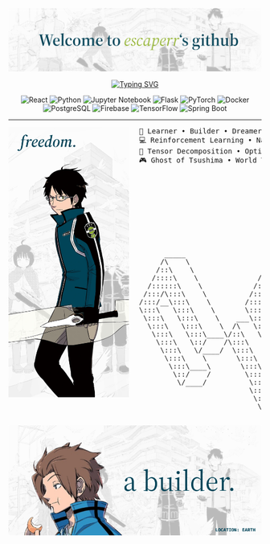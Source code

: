 <!-- Header banner -->
<p align="center">
  <img src="Frame 16.png" alt="escaperr">
</p>

<!-- Typing SVG title -->
<p align="center">
  <a href="https://git.io/typing-svg">
    <img src="https://readme-typing-svg.demolab.com?font=Noto+Serif+Japanese&duration=4000&pause=50&color=014458FF&center=true&vCenter=true&multiline=true&repeat=false&random=false&width=1000&height=70&lines=I+am+escaperr.;+A+Computer+Science+and+AI+enthusiast." alt="Typing SVG" />
  </a>
</p>

<!-- Badge row -->
<div align="center">

  <img src="https://img.shields.io/badge/React-20232A?style=for-the-badge&logo=react&logoColor=61DAFB" alt="React">
  <img src="https://img.shields.io/badge/Python-3776AB?style=for-the-badge&logo=python&logoColor=white" alt="Python">
  <img src="https://img.shields.io/badge/Jupyter-Notebook-F37626?style=for-the-badge&logo=jupyter&logoColor=white" alt="Jupyter Notebook">
  <img src="https://img.shields.io/badge/Flask-000000?style=for-the-badge&logo=flask&logoColor=white" alt="Flask">
  <img src="https://img.shields.io/badge/PyTorch-EE4C2C?style=for-the-badge&logo=pytorch&logoColor=white" alt="PyTorch">
  <img src="https://img.shields.io/badge/Docker-2496ED?style=for-the-badge&logo=docker&logoColor=white" alt="Docker">
  <img src="https://img.shields.io/badge/PostgreSQL-336791?style=for-the-badge&logo=postgresql&logoColor=white" alt="PostgreSQL">
  <img src="https://img.shields.io/badge/Firebase-FFCA28?style=for-the-badge&logo=firebase&logoColor=white" alt="Firebase">
  <img src="https://img.shields.io/badge/TensorFlow-FF6F00?style=for-the-badge&logo=tensorflow&logoColor=white" alt="TensorFlow">
  <img src="https://img.shields.io/badge/Spring_Boot-6DB33F?style=for-the-badge&logo=spring-boot&logoColor=white" alt="Spring Boot">

</div>

---

<!-- Left side content + ASCII block -->
<div align="left">

<img src="Frame 20.png" align="left" width="240" style="margin-right: 20px;" />

<pre>
💼 Learner • Builder • Dreamer  
💻 Reinforcement Learning • Natural Language Processing • Computer Vision  
📖 Tensor Decomposition • Optimization • Probabilistic Graphical Model  
🎮 Ghost of Tsushima • World Trigger • Guitar • Origami  
</pre>

</div>

<!-- Spacer to push next section down -->
<br><br><br><br><br><br><br><br>

<!-- ASCII Art block -->
<pre align="center">
      _____                    _____                    _____                    _____                    _____                    _____                    _____                    _____          
     /\    \                  /\    \                  /\    \                  /\    \                  /\    \                  /\    \                  /\    \                  /\    \         
    /::\    \                /::\    \                /::\    \                /::\    \                /::\    \                /::\    \                /::\    \                /::\    \        
   /::::\    \              /::::\    \              /::::\    \              /::::\    \              /::::\    \              /::::\    \              /::::\    \              /::::\    \       
  /::::::\    \            /::::::\    \            /::::::\    \            /::::::\    \            /::::::\    \            /::::::\    \            /::::::\    \            /::::::\    \      
 /:::/\:::\    \          /:::/\:::\    \          /:::/\:::\    \          /:::/\:::\    \          /:::/\:::\    \          /:::/\:::\    \          /:::/\:::\    \          /:::/\:::\    \     
/:::/__\:::\    \        /:::/__\:::\    \        /:::/  \:::\    \        /:::/__\:::\    \        /:::/__\:::\    \        /:::/__\:::\    \        /:::/__\:::\    \        /:::/__\:::\    \    
\:::\   \:::\    \       \:::\   \:::\    \      /:::/    \:::\    \      /::::\   \:::\    \      /::::\   \:::\    \      /::::\   \:::\    \      /::::\   \:::\    \      /::::\   \:::\    \   
 \:::\   \:::\    \    ___\:::\   \:::\    \    /:::/    / \:::\    \    /::::::\   \:::\    \    /::::::\   \:::\    \    /::::::\   \:::\    \    /::::::\   \:::\    \    /::::::\   \:::\    \  
  \:::\   \:::\    \  /\   \:::\   \:::\    \  /:::/    /   \:::\    \  /:::/\:::\   \:::\    \  /:::/\:::\   \:::\____\  /:::/\:::\   \:::\    \  /:::/\:::\   \:::\____\  /:::/\:::\   \:::\____\ 
   \:::\   \:::\____\/::\   \:::\   \:::\____\/:::/____/     \:::\____\/:::/  \:::\   \:::\____\/:::/  \:::\   \:::|    |/:::/__\:::\   \:::\____\/:::/  \:::\   \:::|    |/:::/  \:::\   \:::|    |
    \:::\   \::/    /\:::\   \:::\   \::/    /\:::\    \      \::/    /\::/    \:::\  /:::/    /\::/    \:::\  /:::|____|\:::\   \:::\   \::/    /\::/   |::::\  /:::|____|\::/   |::::\  /:::|____|
     \:::\   \/____/  \:::\   \:::\   \/____/  \:::\    \      \/____/  \/____/ \:::\/:::/    /  \/_____/\:::\/:::/    /  \:::\   \:::\   \/____/  \/____|:::::\/:::/    /  \/____|:::::\/:::/    / 
      \:::\    \       \:::\   \:::\    \       \:::\    \                       \::::::/    /            \::::::/    /    \:::\   \:::\    \            |:::::::::/    /         |:::::::::/    /  
       \:::\____\       \:::\   \:::\____\       \:::\    \                       \::::/    /              \::::/    /      \:::\   \:::\____\           |::|\::::/    /          |::|\::::/    /   
        \::/    /        \:::\  /:::/    /        \:::\    \                      /:::/    /                \::/____/        \:::\   \::/    /           |::| \::/____/           |::| \::/____/    
         \/____/          \:::\/:::/    /          \:::\    \                    /:::/    /                  ~~               \:::\   \/____/            |::|  ~|                 |::|  ~|          
                          \::::::/    /            \:::\    \                  /:::/    /                                     \:::\    \                |::|   |                 |::|   |          
                           \::::/    /              \:::\____\                /:::/    /                                       \:::\____\               \::|   |                 \::|   |          
                            \::/    /                \::/    /                \::/    /                                         \::/    /                \:|   |                  \:|   |          
                             \/____/                  \/____/                  \/____/                                           \/____/                  \|___|                   \|___|          
</pre>

<!-- Final image -->
<p align="center">
  <img src="Frame 100.png" width="540" alt="a builder">
</p>
